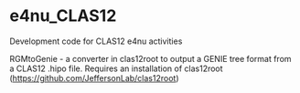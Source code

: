 # e4nu_CLAS12
Development code for CLAS12 e4nu activities

RGMtoGenie - a converter in clas12root to output a GENIE tree format from a CLAS12 .hipo file.
             Requires an installation of clas12root (https://github.com/JeffersonLab/clas12root)
